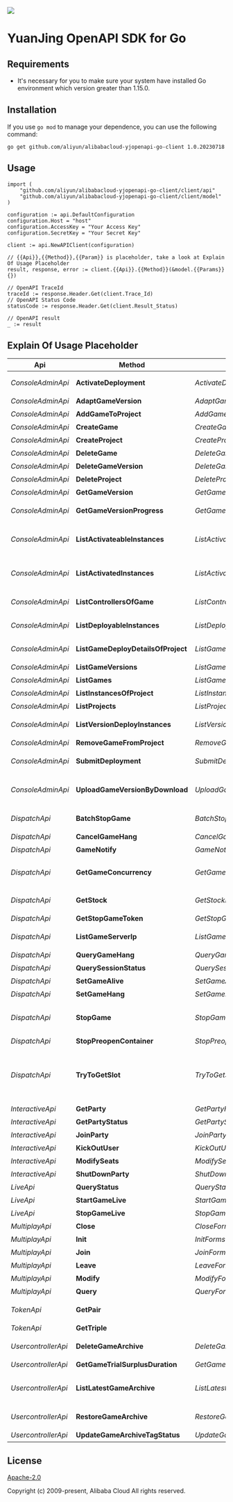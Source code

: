 ![](https://aliyunsdk-pages.alicdn.com/icons/AlibabaCloud.svg)

# YuanJing OpenAPI SDK for Go

## Requirements
- It's necessary for you to make sure your system have installed Go environment which version greater than 1.15.0.

## Installation
If you use `go mod` to manage your dependence, you can use the following command:
```
go get github.com/aliyun/alibabacloud-yjopenapi-go-client 1.0.20230718
```

## Usage
```
import (
    "github.com/aliyun/alibabacloud-yjopenapi-go-client/client/api"
    "github.com/aliyun/alibabacloud-yjopenapi-go-client/client/model"
)

configuration := api.DefaultConfiguration
configuration.Host = "host"
configuration.AccessKey = "Your Access Key"
configuration.SecretKey = "Your Secret Key"

client := api.NewAPIClient(configuration)

// {{Api}},{{Method}},{{Param}} is placeholder, take a look at Explain Of Usage Placeholder
result, response, error := client.{{Api}}.{{Method}}(&model.{{Params}}{})

// OpenAPI TraceId
traceId := response.Header.Get(client.Trace_Id)
// OpenAPI Status Code
statusCode := response.Header.Get(client.Result_Status)

// OpenAPI result
_ := result
```

## Explain Of Usage Placeholder

| Api | Method | Params | Result | Description |
| ------------ | ------------- | ------------- | ------------- | ------------- |
 | *ConsoleAdminApi* | **ActivateDeployment** | *ActivateDeploymentForms*  | *ConsoleAdminActivateDeploymentResult* | 激活已部署成功的游戏版本的部署 |
 | *ConsoleAdminApi* | **AdaptGameVersion** | *AdaptGameVersionForms*  | *ConsoleAdminAdaptGameVersionResult* | 发起游戏版本适配 |
 | *ConsoleAdminApi* | **AddGameToProject** | *AddGameToProjectForms*  | *ConsoleAdminAddGameToProjectResult* | 将游戏添加到项目 |
 | *ConsoleAdminApi* | **CreateGame** | *CreateGameForms*  | *ConsoleAdminCreateGameResult* | 创建游戏 |
 | *ConsoleAdminApi* | **CreateProject** | *CreateProjectForms*  | *ConsoleAdminCreateProjectResult* | 创建项目 |
 | *ConsoleAdminApi* | **DeleteGame** | *DeleteGameForms*  | *ConsoleAdminDeleteGameResult* | 删除指定的游戏 |
 | *ConsoleAdminApi* | **DeleteGameVersion** | *DeleteGameVersionForms*  | *ConsoleAdminDeleteGameVersionResult* | 发起游戏版本适配 |
 | *ConsoleAdminApi* | **DeleteProject** | *DeleteProjectForms*  | *ConsoleAdminDeleteProjectResult* | 删除指定的项目 |
 | *ConsoleAdminApi* | **GetGameVersion** | *GetGameVersionForms*  | *ConsoleAdminGetGameVersionResult* | 获取单个游戏版本信息 |
 | *ConsoleAdminApi* | **GetGameVersionProgress** | *GetGameVersionProgressForms*  | *ConsoleAdminGetGameVersionProgressResult* | 查询版本处理进度（包含上传、适配、部署） |
 | *ConsoleAdminApi* | **ListActivateableInstances** | *ListActivateableInstancesForms*  | *ConsoleAdminListActivateableInstancesResult* | 指定项目和游戏版本，获取可激活且可调度的实例及调度配置 |
 | *ConsoleAdminApi* | **ListActivatedInstances** | *ListActivatedInstancesForms*  | *ConsoleAdminListActivatedInstancesResult* | 指定项目和游戏，获取已激活版本的可调度实例及调度配置 |
 | *ConsoleAdminApi* | **ListControllersOfGame** | *ListControllersOfGameForms*  | *ConsoleAdminListControllersOfGameResult* | 获取单个游戏关联的控制器列表 |
 | *ConsoleAdminApi* | **ListDeployableInstances** | *ListDeployableInstancesForms*  | *ConsoleAdminListDeployableInstancesResult* | 指定项目和游戏版本，获取可以部署的实例 |
 | *ConsoleAdminApi* | **ListGameDeployDetailsOfProject** | *ListGameDeployDetailsOfProjectForms*  | *ConsoleAdminListGameDeployDetailsOfProjectResult* | 获取项目下游戏部署版本信息 |
 | *ConsoleAdminApi* | **ListGameVersions** | *ListGameVersionsForms*  | *ConsoleAdminListGameVersionsResult* | 分页获取游戏版本列表 |
 | *ConsoleAdminApi* | **ListGames** | *ListGamesForms*  | *ConsoleAdminListGamesResult* | 分页获取游戏列表 |
 | *ConsoleAdminApi* | **ListInstancesOfProject** | *ListInstancesOfProjectForms*  | *ConsoleAdminListInstancesOfProjectResult* | 分页获取项目中的实例 |
 | *ConsoleAdminApi* | **ListProjects** | *ListProjectsForms*  | *ConsoleAdminListProjectsResult* | 分页获取项目列表 |
 | *ConsoleAdminApi* | **ListVersionDeployInstances** | *ListVersionDeployInstancesForms*  | *ConsoleAdminListVersionDeployInstancesResult* | 获取项目下游戏版本的部署实例信息 |
 | *ConsoleAdminApi* | **RemoveGameFromProject** | *RemoveGameFromProjectForms*  | *ConsoleAdminRemoveGameFromProjectResult* | 将游戏移出项目 |
 | *ConsoleAdminApi* | **SubmitDeployment** | *SubmitDeploymentForms*  | *ConsoleAdminSubmitDeploymentResult* | 提交游戏版本的部署请求 |
 | *ConsoleAdminApi* | **UploadGameVersionByDownload** | *UploadGameVersionByDownloadForms*  | *ConsoleAdminUploadGameVersionByDownloadResult* | 一键上传：文件上传接口，用远程下载的方式生成新版本 |
 | *DispatchApi* | **BatchStopGame** | *BatchStopGameForms*  | *BatchStopGameResult* | 游戏下全量踢下线，异步接口 |
 | *DispatchApi* | **CancelGameHang** | *CancelGameHangForms*  | *CancelGameHangResult* | 取消游戏挂机 |
 | *DispatchApi* | **GameNotify** | *GameNotifyForms*  | *GameNotifyResult* | 游戏通知 |
 | *DispatchApi* | **GetGameConcurrency** | *GetGameConcurrencyForms*  | *GetGameConcurrencyResult* | 调用GetGameConcurrency获取游戏当前并发数 |
 | *DispatchApi* | **GetStock** | *GetStockForms*  | *GetStockResult* | 调用GetStock获取游戏当前库存 |
 | *DispatchApi* | **GetStopGameToken** | *GetStopGameTokenForms*  | *GetStopGameTokenResult* | 全量踢下线获取token |
 | *DispatchApi* | **ListGameServerIp** | *ListGameServerIpForms*  | *ListGameServerIpResult* | 获取自己租户下的游戏服务器ip列表 |
 | *DispatchApi* | **QueryGameHang** | *QueryGameHangForms*  | *QueryGameHangResult* | 查询游戏挂机状态 |
 | *DispatchApi* | **QuerySessionStatus** | *QuerySessionStatusForms*  | *QuerySessionStatusResult* | 查询会话当前状态 |
 | *DispatchApi* | **SetGameAlive** | *SetGameAliveForms*  | *SetGameAliveResult* | 设置游戏可运行时长 |
 | *DispatchApi* | **SetGameHang** | *SetGameHangForms*  | *SetGameHangResult* | 设置游戏挂机 |
 | *DispatchApi* | **StopGame** | *StopGameForms*  | *StopGameResult* | 服务端发起，停止某个用户的某个游戏的某个会话 |
 | *DispatchApi* | **StopPreopenContainer** | *StopPreopenContainerForms*  | *StopPreopenContainerResult* | 停止预开容器 |
 | *DispatchApi* | **TryToGetSlot** | *TryToGetSlotForms*  | *TryToGetSlotResult* | 为用户调度分配游戏容器，容器一旦分配成功会被锁住，一段时间内不再分配给其他用户，过期释放。 |
 | *InteractiveApi* | **GetParty** | *GetPartyForms*  | *InteractiveGetPartyResult* | 获取派对 |
 | *InteractiveApi* | **GetPartyStatus** | *GetPartyStatusForms*  | *InteractiveGetPartyStatusResult* | 查询派对游戏状态 |
 | *InteractiveApi* | **JoinParty** | *JoinPartyForms*  | *InteractiveJoinPartyResult* | 加入分配席位 |
 | *InteractiveApi* | **KickOutUser** | *KickOutUserForms*  | *InteractiveKickOutUserResult* | 踢出派对 |
 | *InteractiveApi* | **ModifySeats** | *ModifySeatsForms*  | *InteractiveModifySeatsResult* | 修改席位 |
 | *InteractiveApi* | **ShutDownParty** | *ShutDownPartyForms*  | *InteractiveShutDownPartyResult* | 关闭派对 |
 | *LiveApi* | **QueryStatus** | *QueryStatusForms*  | *LiveQueryStatusResult* | 查询推流状态 |
 | *LiveApi* | **StartGameLive** | *StartGameLiveForms*  | *LiveStartGameLiveResult* | 开始直播推流 |
 | *LiveApi* | **StopGameLive** | *StopGameLiveForms*  | *LiveStopGameLiveResult* | 结束直播推流 |
 | *MultiplayApi* | **Close** | *CloseForms*  | *MultiplayCloseResult* | 关闭联机 |
 | *MultiplayApi* | **Init** | *InitForms*  | *MultiplayInitResult* | 初始化联机 |
 | *MultiplayApi* | **Join** | *JoinForms*  | *MultiplayJoinResult* | 加入联机 |
 | *MultiplayApi* | **Leave** | *LeaveForms*  | *MultiplayLeaveResult* | 离开联机 |
 | *MultiplayApi* | **Modify** | *ModifyForms*  | *MultiplayModifyResult* | 修改联机 |
 | *MultiplayApi* | **Query** | *QueryForms*  | *MultiplayQueryResult* | 离开联机 |
 | *TokenApi* | **GetPair** |   | *GetPairResult* | 获取临时安全令牌(二元组) |
 | *TokenApi* | **GetTriple** |   | *GetTripleResult* | 获取临时安全令牌 |
 | *UsercontrollerApi* | **DeleteGameArchive** | *DeleteGameArchiveForms*  | *UsercontollerDeleteGameArchiveResult* | 根据存档id删除存档纪录 |
 | *UsercontrollerApi* | **GetGameTrialSurplusDuration** | *GetGameTrialSurplusDurationForms*  | *UsercontollerGetGameTrialSurplusDurationResult* | 查询剩余试玩游戏时长 |
 | *UsercontrollerApi* | **ListLatestGameArchive** | *ListLatestGameArchiveForms*  | *UsercontollerListLatestGameArchiveResult* | 查询用户正常状态的最新存档纪录，按照存档时间倒序 |
 | *UsercontrollerApi* | **RestoreGameArchive** | *RestoreGameArchiveForms*  | *UsercontollerRestoreGameArchiveResult* | 将指定的存档ID恢复为最新存档 |
 | *UsercontrollerApi* | **UpdateGameArchiveTagStatus** | *UpdateGameArchiveTagStatusForms*  | *UsercontollerUpdateGameArchiveTagStatusResult* | 更新存档打标状态 |

## License
[Apache-2.0](http://www.apache.org/licenses/LICENSE-2.0)

Copyright (c) 2009-present, Alibaba Cloud All rights reserved.


